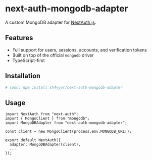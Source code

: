 # next-auth-mongodb-adapter

A custom MongoDB adapter for [NextAuth.js](https://next-auth.js.org/).

## Features

- Full support for users, sessions, accounts, and verification tokens
- Built on top of the official `mongodb` driver
- TypeScript-first

## Installation

```bash
# soon: npm install sh4vyar/next-auth-mongodb-adapter
```

## Usage

```tsx
import NextAuth from "next-auth";
import { MongoClient } from "mongodb";
import MongoDBAdapter from "next-auth-mongodb-adapter";

const client = new MongoClient(process.env.MONGODB_URI!);

export default NextAuth({
  adapter: MongoDBAdapter(client),
  ...
});
```
